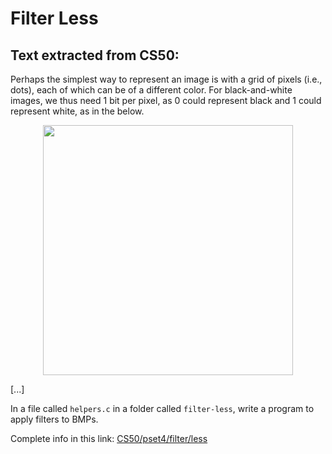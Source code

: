 # Filter Less

## Text extracted from CS50:

Perhaps the simplest way to represent an image is with a grid of pixels (i.e., dots), each of which can be of a different 
color. For black-and-white images, we thus need 1 bit per pixel, as 0 could represent black and 1 could represent white, 
as in the below.

<div align="center">
  <img width="400px" src="https://cs50.harvard.edu/x/2024/psets/4/filter/less/bitmap.png">
</div>

[...]
  
In a file called ```helpers.c``` in a folder called ```filter-less```, write a program to apply filters to BMPs.

Complete info in this link:
[CS50/pset4/filter/less](https://cs50.harvard.edu/x/2024/psets/4/filter/less/)
